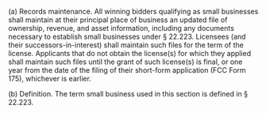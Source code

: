 (a) Records maintenance. All winning bidders qualifying as small businesses shall maintain at their principal place of business an updated file of ownership, revenue, and asset information, including any documents necessary to establish small businesses under § 22.223. Licensees (and their successors-in-interest) shall maintain such files for the term of the license. Applicants that do not obtain the license(s) for which they applied shall maintain such files until the grant of such license(s) is final, or one year from the date of the filing of their short-form application (FCC Form 175), whichever is earlier.

(b) Definition. The term small business used in this section is defined in § 22.223.

